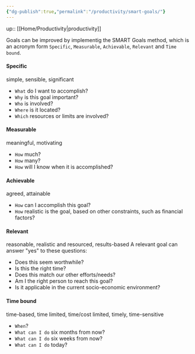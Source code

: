 ```yaml
---
{"dg-publish":true,"permalink":"/productivity/smart-goals/"}
---
```


up:: [[Home/Productivity\|productivity]]

Goals can be improved by implementig the SMART Goals method, which is an acronym form `Specific`, `Measurable`, `Achievable`, `Relevant` and `Time bound`.

#### **Specific**

simple, sensible, significant  

- `What` do I want to accomplish?  
- `Why` is this goal important?  
- `Who` is involved?  
- `Where` is it located?  
- `Which` resources or limits are involved?  

#### **Measurable**

meaningful, motivating

- `How` much?
- `How` many?
- `How` will I know when it is accomplished?

#### **Achievable**

agreed, attainable

- `How` can I accomplish this goal?
- `How` realistic is the goal, based on other constraints, such as financial factors?

#### **Relevant**

reasonable, realistic and resourced, results-based
A relevant goal can answer "yes" to these questions:

- Does this seem worthwhile?
- Is this the right time?
- Does this match our other efforts/needs?
- Am I the right person to reach this goal?
- Is it applicable in the current socio-economic environment?

#### **Time bound**

time-based, time limited, time/cost limited, timely, time-sensitive

- `When`?
- `What can I do` six months from now?
- `What can I do` six weeks from now?
- `What can I do` today?
